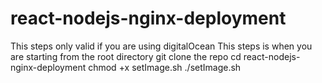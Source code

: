 # react-nodejs-nginx-deployment
This steps only valid if you are using digitalOcean
This steps is when you are starting from the root directory
git clone the repo
cd react-nodejs-nginx-deployment
chmod +x setImage.sh
./setImage.sh
